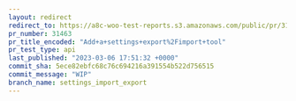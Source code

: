 ```yaml
---
layout: redirect
redirect_to: https://a8c-woo-test-reports.s3.amazonaws.com/public/pr/31463/api/index.html
pr_number: 31463
pr_title_encoded: "Add+a+settings+export%2Fimport+tool"
pr_test_type: api
last_published: "2023-03-06 17:51:32 +0000"
commit_sha: 5ece82ebfc68c76c694216a391554b522d756515
commit_message: "WIP"
branch_name: settings_import_export
---
```

